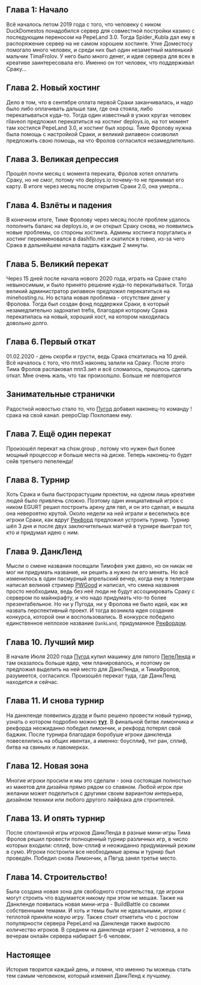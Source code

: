 ## Глава 1: Начало
Всё началось летом 2019 года с того, что человеку с ником DuckDomestos понадобился сервер для совместной постройки казино с последующим переносом на PepeLand 3.0. Тогда Spider_Kubla дал ему в распоряжение сервер на не самом хорошем хостинге. Утке Доместосу помогало много человек, и среди них был один незаметный маленький мальчик TimaFrolov. У него было много денег, и идея сервера для всех в креативе заинтересовала его. Именно он тот человек, что поддерживал Сраку...
## Глава 2. Новый хостинг
Дело в том, что в сентябре оплата первой Сраки заканчивалась, и надо было либо оплачивать дальше там, где она стояла, либо перекатываться куда-то. Тогда один известный в узких кругах человек rilaveon предложил перекатиться на хостинг deploys.io, на тот момент там хостился PepeLand 3.0, и хостинг был хорош. Тиме Фролову нужна была помощь с настройкой Сраки, и великий рилавеон соизволил предложить свою помощь, на что Фролов согласился незамедлительно.
## Глава 3. Великая депрессия
Прошёл почти месяц с момента переката, Фролов хотел оплатить Сраку, но не смог, потому что deploys.io почему-то не принимал его карту. В итоге через месяц после открытия Сраки 2.0, она умерла...
## Глава 4. Взлёты и падения
В конечном итоге, Тиме Фролову через месяц после проблем удалось пополнить баланс на deploys.io, и он открыл Сраку снова, но появились новые проблемы, со стороны хостинга. Админы хостинга поругались и хостинг переименовался в dashflo.net и скатился в говно, из-за чего Срака в дальнейшем начала падать каждые 2 минуты.
## Глава 5. Великий перекат
Через 15 дней после начала нового 2020 года, играть на Сраке стало невыносимым, и было принято решение куда-то перекатываться. Тогда великий администратор рилавеон предложил перекатиться на minehosting.ru. Но встала новая проблема - отсутствие денег у Фролова. Тогда был создан фонд поддержки Сраки, в который незамедлительно задонатил trefis, благодаря которому Срака перекатилась на новый, хороший хост, на котором находилась довольно долго.
## Глава 6. Первый откат
01.02.2020 - день скорби и грусти, ведь Срака откатилась на 10 дней. Всё началось с того, что ппл3 наконец залили на Сраку. После этого Тима Фролов распаковал ппл3.зип и всё сломалось, пришлось сделать откат. Мне очень жаль, что так произолшло. Больше не повторится
## Занимательные странички
Радостной новостью стало то, что [Пугод](https://twitch.tv/pwgood) добавил наконец-то команду !срака на свой канал. peepoClap Похлопаем ему.
## Глава 7. Ещё один перекат
Произошёл перекат на chsw.group , потому что нужен был более мощный процессор и больше места на диске. Теперь наконец-то будет сейв третьего пепеленда!
## Глава 8. Турнир
Хоть Срака и была быстрорастущим проектом, на одном лишь креативе людей было привлечь сложно. Поэтому один инициативный игрок с ником EGURT решил построить арену для пвп, и он это сделал, и вышла она невероятно крутой. Около недели на ней играли и веселились все игроки Сраки, как вдруг [Рекфорд](https://twitch.tv/rekford) предложил устроить турнир. Турнир шёл 3 дня и после двух заключительных матчей в турнире выиграл тот, кто и придумал идею с ним.
## Глава 9. ДанкЛенд
Мысли о смене названия посещали Тимофея уже давно, но он никак не мог ни придумать название, ни решить а нужно ли его менять. Но всё изменилось в один пасмурный апрельский вечер, когда ему в телеграм написал великий стример [PWGood](https://twitch.tv/pwgood) и написал, что смена названия просто необходима, ведь без неё люди не будут ассоциировать Сраку с сервером по майнкрафту, и что надо придумать что-то более презентабельное. Но ни у Пугода, ни у Фролова не было идей, как же назвать перспективный проект. И тогда возникла идея создания конкурса, которой они и воспользовались. В конкурсе победило единственное неплохое название `DankLand`, придуманное [Рекфордом](https://twitch.tv/rekford).
## Глава 10. Лучший мир
В начале Июля 2020 года [Пугод](https://twitch.tv/pwgood) купил машинку для пятого [ПепеЛенда](https://pepeland.club) и там оказалось больше ядер, чем планировалось, и поэтому он предложил выделить на ней место для ДанкЛенда, и ТимаФролов, разумеется, согласился. Произошёл перекат туда, где ДанкЛенд находится и сейчас.
## Глава 11. И снова турнир
На данкленде появились [дуэли](https://dankland.club/duels) и было решено провести новый турнир, узнать о котором подробно можно **[тут](https://dankland.club/events/tournament)**. В финальной битве лимончика и рекфорда неожиданно победил лимончик, и рекфорд потерял свой баджик.
После турнира благодаря боробуше игроки данкленда повеселились на общих ивентах, а именно: боусплиф, тнт ран, сплиф, битва на свиньях и лавомерках. 
## Глава 12. Новая зона
Многие игроки просили и мы это сделали - зона состоящая полностью из макетов для дизайна прямо рядом со спавном. Любой игрок при желании может поделиться с другими своим вариантом интерьера, дизайном техники или любого другого лайфхака для строителей.
## Глава 13. И опять турнир
После спонтанной игры игроков ДанкЛенда в разные мини-игры Тима Фролов решил провести полноценный турнир различных игр, в число которых входили: сплиф, bow-сплиф и неожиданно придуманный режим в сумо. Игроки построили все необходимые арены и турнир был проведён. Победил снова Лимончик, а Пвгуд занял третье место.
## Глава 14. Строительство! 
Была создана новая зона для свободного строительства, где игроки могут строить что вздумается никому при этом не мешая. Также на Данкленде появилась новая мини-игра - BuildBattle со своими собственными темами. И хоть и темы были не идеальными, игроки с теплотой приняли новую игру.
Также стоит отметить что с ростом популярности сервера PepeLand на Данкленде также выросло количество игроков. В среднем на данкленде играет 2 человека, а по вечерам онлайн сервера набирает 5-6 человек.

## Настоящее
История творится каждый день, и помни, что именно ты можешь стать тем самым человеком, который изменил ДанкЛенд к лучшему.
